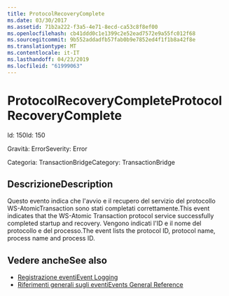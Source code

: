 ```yaml
---
title: ProtocolRecoveryComplete
ms.date: 03/30/2017
ms.assetid: 71b2a222-f3a5-4e71-8ecd-ca53c8f8ef00
ms.openlocfilehash: cb41ddd0c1e1399c2e52ead7572e9a55fc012f68
ms.sourcegitcommit: 9b552addadfb57fab0b9e7852ed4f1f1b8a42f8e
ms.translationtype: MT
ms.contentlocale: it-IT
ms.lasthandoff: 04/23/2019
ms.locfileid: "61999063"
---
```

# <a name="protocolrecoverycomplete"></a><span data-ttu-id="c0073-102">ProtocolRecoveryComplete</span><span class="sxs-lookup"><span data-stu-id="c0073-102">ProtocolRecoveryComplete</span></span>
<span data-ttu-id="c0073-103">Id: 150</span><span class="sxs-lookup"><span data-stu-id="c0073-103">Id: 150</span></span>  
  
 <span data-ttu-id="c0073-104">Gravità: Error</span><span class="sxs-lookup"><span data-stu-id="c0073-104">Severity: Error</span></span>  
  
 <span data-ttu-id="c0073-105">Categoria: TransactionBridge</span><span class="sxs-lookup"><span data-stu-id="c0073-105">Category: TransactionBridge</span></span>  
  
## <a name="description"></a><span data-ttu-id="c0073-106">Descrizione</span><span class="sxs-lookup"><span data-stu-id="c0073-106">Description</span></span>  
 <span data-ttu-id="c0073-107">Questo evento indica che l'avvio e il recupero del servizio del protocollo WS-AtomicTransaction sono stati completati correttamente.</span><span class="sxs-lookup"><span data-stu-id="c0073-107">This event indicates that the WS-Atomic Transaction protocol service successfully completed startup and recovery.</span></span> <span data-ttu-id="c0073-108">Vengono indicati l'ID e il nome del protocollo e del processo.</span><span class="sxs-lookup"><span data-stu-id="c0073-108">The event lists the protocol ID, protocol name, process name and process ID.</span></span>  
  
## <a name="see-also"></a><span data-ttu-id="c0073-109">Vedere anche</span><span class="sxs-lookup"><span data-stu-id="c0073-109">See also</span></span>

- [<span data-ttu-id="c0073-110">Registrazione eventi</span><span class="sxs-lookup"><span data-stu-id="c0073-110">Event Logging</span></span>](../../../../../docs/framework/wcf/diagnostics/event-logging/index.md)
- [<span data-ttu-id="c0073-111">Riferimenti generali sugli eventi</span><span class="sxs-lookup"><span data-stu-id="c0073-111">Events General Reference</span></span>](../../../../../docs/framework/wcf/diagnostics/event-logging/events-general-reference.md)

